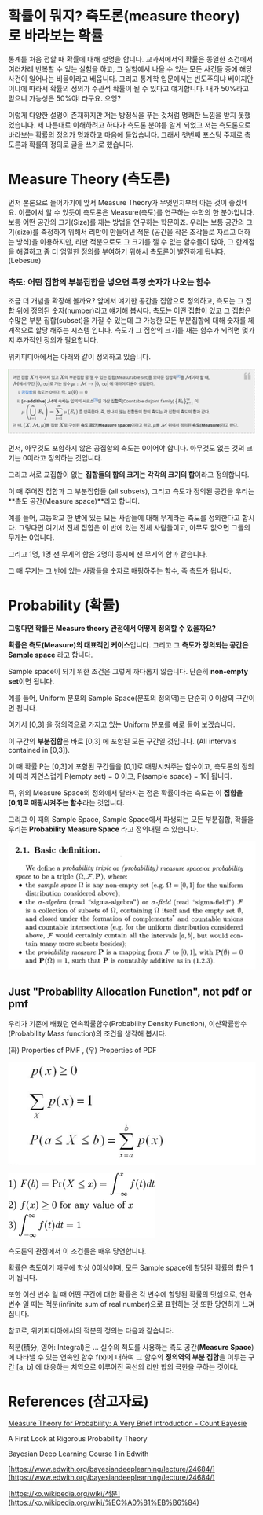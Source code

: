 # 확률이 뭐지? 측도론(measure theory) 로 바라보는 확률

통계를 처음 접할 때 확률에 대해 설명을 합니다. 교과서에서의 확률은 동일한 조건에서 여러차례 반복할 수 있는 실험을 하고, 그 실험에서 나올 수 있는 모든 사건들 중에 해당 사건이 일어나는 비율이라고 배웁니다. 그리고 통계학 입문에서는 빈도주의냐 베이지안이냐에 따라서 확률의 정의가 주관적 확률이 될 수 있다고 얘기합니다. 내가 50%라고 믿으니 가능성은 50%야! 라구요. 으잉?

이렇게 다양한 설명이 존재하지만 저는 방정식을 푸는 것처럼 명쾌한 느낌을 받지 못했었습니다. 제 나름대로 이해하려고 하다가 측도론 분야를 알게 되었고 저는 측도론으로 바라보는 확률의 정의가 명쾌하고 마음에 들었습니다. 그래서 첫번째 포스팅 주제로 측도론과 확률의 정의로 글을 쓰기로 했습니다. 

# Measure Theory (측도론)

먼저 본론으로 들어가기에 앞서 Measure Theory가 무엇인지부터 아는 것이 좋겠네요. 이름에서 알 수 있듯이 측도론은 Measure(측도)를 연구하는 수학의 한 분야입니다. 보통 어떤 공간의 크기(Size)를 재는 방법을 연구하는 학문이죠. 우리는 보통 공간의 크기(size)를 측정하기 위해서 리만이 만들어낸 적분 (공간을 작은 조각들로 자르고 더하는 방식)을 이용하지만, 리만 적분으로도 그 크기를 잴 수 없는 함수들이 많아, 그 한계점을 해결하고 좀 더 엄밀한 정의를 부여하기 위해서 측도론이 발전하게 됩니다. (Lebesue)

### 측도: 어떤 집합의 부분집합을 넣으면 특정 숫자가 나오는 함수

조금 더 개념을 확장해 볼까요? 앞에서 얘기한 공간을 집합으로 정의하고, 측도는 그 집합 위에 정의된 숫자(number)라고 얘기해 봅시다. 측도는 어떤 집합이 있고 그 집합은 수많은 부분 집합(subset)을 가질 수 있는데 그 가능한 모든 부분집합에 대해 숫자를 체계적으로 할당 해주는 시스템 입니다. 측도가 그 집합의 크기를 재는 함수가 되려면 몇가지 추가적인 정의가 필요합니다. 

위키피디아에서는 아래와 같이 정의하고 있습니다. 

![](./images/Untitled-6437b51d-8df8-4168-8fe0-0c892f2f2112.png)

먼저, 아무것도 포함하지 않은 공집합의 측도는 0이어야 합니다. 아무것도 없는 것의 크기는 0이라고 정의하는 것입니다. 

그리고 서로 교집합이 없는 **집합들의 합의 크기는 각각의 크기의 합**이라고 정의합니다. 

이 때 주어진 집합과 그 부분집합들 (all subsets), 그리고 측도가 정의된 공간을 우리는 **측도 공간(Measure space)**라고 합니다. 

예를 들어, 고등학교 한 반에 있는 모든 사람들에 대해 무게라는 측도를 정의한다고 합시다. 그렇다면 여기서 전체 집합은 이 반에 있는 전체 사람들이고, 아무도 없으면 그들의 무게는 0입니다. 

그리고 1명, 1명 잰 무게의 합은 2명이 동시에 잰 무게의 합과 같습니다. 

 그 때 무게는 그 반에 있는 사람들을 숫자로 매핑하주는 함수, 즉 측도가 됩니다.

# Probability (확률)

**그렇다면 확률은 Measure theory 관점에서 어떻게 정의할 수 있을까요?** 

**확률은 측도(Measure)의 대표적인 케이스**입니다. 그리고 그 **측도가 정의되는 공간은 Sample space** 라고 합니다. 

Sample space이 되기 위한 조건은 그렇게 까다롭지 않습니다. 단순히 **non-empty set**이면 됩니다. 

예를 들어, Uniform 분포의 Sample Space(분포의 정의역)는 단순히 0 이상의 구간이면 됩니다.  

여기서 [0,3] 을 정의역으로 가지고 있는 Uniform 분포를 예로 들어 보겠습니다. 

이 구간의 **부분집합**은 바로 [0,3] 에 포함된 모든 구간일 것입니다. (All intervals contained in [0,3]).

이 때 확률 P는 [0,3]에 포함된 구간들을 [0,1]로 매핑시켜주는 함수이고, 측도론의 정의에 따라 자연스럽게 P(empty set) = 0 이고,  P(sample space) = 1이 됩니다. 

즉, 위의 Measure Space의 정의에서 달라지는 점은 확률이라는 측도는 이 **집합을 [0,1]로 매핑시켜주는 함수**라는 것입니다. 

그리고 이 때의 Sample Space, Sample Space에서 파생되는 모든 부분집합, 확률을 우리는 **Probability Measure Space** 라고 정의내릴 수 있습니다. 

![](./images/Untitled-bc98b298-2a07-4da0-bd1d-0c9a3f63e588.png)

## Just "Probability Allocation Function", not pdf or pmf

우리가 기존에 배웠던 연속확률함수(Probability Density Function), 이산확률함수(Probability Mass function)의 조건을 생각해 봅시다.  

(좌) Properties of PMF , (우) Properties of PDF

![](./images/Untitled-a3ec72fc-17fd-42ae-858e-efa078c3bb37.png)

![](./images/Untitled-56318b66-e6ad-4cc7-93b8-f62b429d7cbb.png)

측도론의 관점에서 이 조건들은 매우 당연합니다. 

확률은 측도이기 때문에 항상 0이상이며, 모든 Sample space에 할당된 확률의 합은 1이 됩니다. 

또한 이산 변수 일 때 어떤 구간에 대한 확률은 각 변수에 할당된 확률의 덧셈으로, 연속 변수 일 때는 적분(infinite sum of real number)으로 표현하는 것 또한 당연하게 느껴집니다. 

 참고로, 위키피디아에서의 적분의 정의는 다음과 같습니다. 

적분(積分, 영어: Integral)은 ... 실수의 척도를 사용하는 측도 공간(**Measure Space**)에 나타낼 수 있는 연속인 함수 f(x)에 대하여 그 함수의 **정의역의 부분 집합**을 이루는 구간 [a, b] 에 대응하는 치역으로 이루어진 곡선의 리만 합의 극한을 구하는 것이다.

# References (참고자료)

[Measure Theory for Probability: A Very Brief Introduction - Count Bayesie](https://www.countbayesie.com/blog/2015/8/17/a-very-brief-and-non-mathematical-introduction-to-measure-theory-for-probability)

A First Look at Rigorous Probability Theory

Bayesian Deep Learning Course 1 in Edwith 

[https://www.edwith.org/bayesiandeeplearning/lecture/24684/](https://www.edwith.org/bayesiandeeplearning/lecture/24684/)   

[https://ko.wikipedia.org/wiki/적분](https://ko.wikipedia.org/wiki/%EC%A0%81%EB%B6%84)
